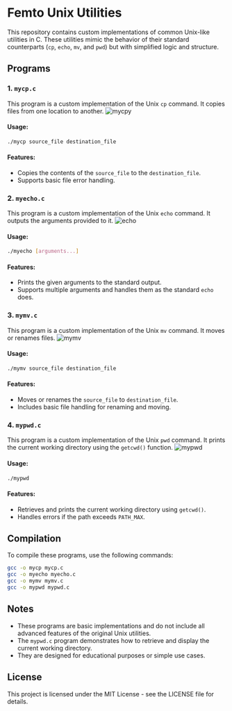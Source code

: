 
#  Femto Unix Utilities

This repository contains custom implementations of common Unix-like utilities in C. These utilities mimic the behavior of their standard counterparts (`cp`, `echo`, `mv`, and `pwd`) but with simplified logic and structure.

## Programs

### 1. `mycp.c`
This program is a custom implementation of the Unix `cp` command. It copies files from one location to another.
![mycpy](https://github.com/user-attachments/assets/422c6c66-d17e-4a4b-a425-54596b237e1d)

#### Usage:
```bash
./mycp source_file destination_file
```

#### Features:
- Copies the contents of the `source_file` to the `destination_file`.
- Supports basic file error handling.

### 2. `myecho.c`
This program is a custom implementation of the Unix `echo` command. It outputs the arguments provided to it.
![echo](https://github.com/user-attachments/assets/0ee147e1-7393-499e-a994-97e3f7bc5194)

#### Usage:
```bash
./myecho [arguments...]
```

#### Features:
- Prints the given arguments to the standard output.
- Supports multiple arguments and handles them as the standard `echo` does.

### 3. `mymv.c`
This program is a custom implementation of the Unix `mv` command. It moves or renames files.
![mymv](https://github.com/user-attachments/assets/897abd9f-5915-4465-b7a5-f26765d58e95)

#### Usage:
```bash
./mymv source_file destination_file
```

#### Features:
- Moves or renames the `source_file` to `destination_file`.
- Includes basic file handling for renaming and moving.

### 4. `mypwd.c`
This program is a custom implementation of the Unix `pwd` command. It prints the current working directory using the `getcwd()` function.
![mypwd](https://github.com/user-attachments/assets/374ababc-23ed-4b3e-b9c8-d7289bfd3525)

#### Usage:
```bash
./mypwd
```

#### Features:
- Retrieves and prints the current working directory using `getcwd()`.
- Handles errors if the path exceeds `PATH_MAX`.

## Compilation
To compile these programs, use the following commands:

```bash
gcc -o mycp mycp.c
gcc -o myecho myecho.c
gcc -o mymv mymv.c
gcc -o mypwd mypwd.c
```

## Notes
- These programs are basic implementations and do not include all advanced features of the original Unix utilities.
- The `mypwd.c` program demonstrates how to retrieve and display the current working directory.
- They are designed for educational purposes or simple use cases.

## License
This project is licensed under the MIT License - see the LICENSE file for details.
